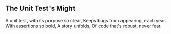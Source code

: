 ## The Unit Test's Might

A unit test, with its purpose so clear,
Keeps bugs from appearing, each year.
With assertions so bold,
A story unfolds,
Of code that's robust, never fear.
